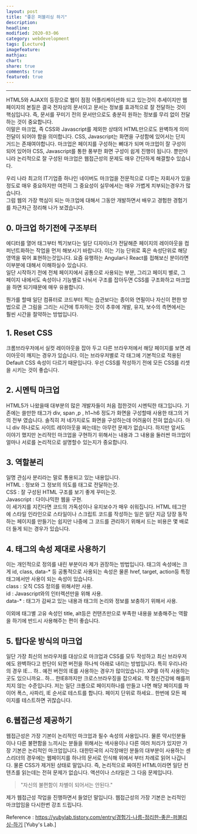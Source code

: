 ```yaml
---
layout: post
title: "좋은 퍼블리싱 하기"
description:
headline:
modified: 2020-03-06
category: webdevelopment
tags: [Lecture]
imagefeature:
mathjax:
chart:
share: true
comments: true
featured: true
---
```


---


HTML5와 AJAX의 등장으로 웹이 점점 어플리케이션화 되고 있는것이 추세이지만 웹페이지의 본질은 결국 전자상의 문서이고 문서는 정보를 효과적으로 잘 전달하는 것이 핵심입니다. 
즉, 문서를 꾸미기 전의 문서만으로도 충분히 원하는 정보를 무리 없이 전달하는 것이 중요합니다.  
이말은 마크업, 즉 CSS와 Javascript를 제외한 상태의 HTML만으로도 완벽하게 의미 전달이 되어야 함을 의미합니다. CSS, Javascript는 화면을 구성함에 있어서는 단지 거드는 존재여야합니다. 마크업은 페이지를 구성하는 뼈대가 되며 마크업이 잘 구성이 되어 있어야 CSS, Javascript를 통한 풍부한 화면 구성이 쉽게 진행이 됩니다. 뿐만아니라 논리적으로 잘 구성된 마크업은 웹접근성의 문제도 매우 간단하게 해결할수 있습니다.  

우리 나라 최고의 IT기업중 하나인 네이버도 마크업을 전문적으로 다루는 자회사가 있을 정도로 매우 중요하지만 여전히 그 중요성이 실무에서는 매우 가볍게 치부되는경우가 많습니다.   
그럼 웹의 가장 핵심이 되는 마크업에 대해서 그동안 개발하면서 배우고 경험한 경험기를 차근차근 정리해 나가 보겠습니다.  

## 0. 마크업 하기전에 구조부터
에디터를 열어 태그부터 찍기보다는 일단 디자이너가 전달해준 페이지의 레이아웃을 컴퍼넌트화하는 작업을 먼저 해보시기 바랍니다. 이는 기능 단위로 혹은 속성단위로 해당 영역을 묶어 표현하는것입니다. 요즘 유행하는 Angular나 React를 접해보신 분이라면 이부분에 대해서 이해하실수 있습니다.  
일단 시작하기 전에 전체 페이지에서 공통으로 사용되는 부분, 그리고 페이지 별로, 그 페이지 내에서도 속성이나 기능별로 나눠서 구조를 잡아두면 CSS를 구조화하고 마크업을 하면 되기때문에 매우 유용합니다.  

뭔가를 할때 일단 컴퓨터로 코드부터 찍는 습관보다는 종이와 연필이나 자신이 편한 방법으로 큰 그림을 그리는 시간에 투자하는 것이 추후에 개발, 유지, 보수의 측면에서는 훨씬 시간을 절약하는 방법입니다.  

## 1. Reset CSS
크롬브라우저에서 실컷 레이아웃을 잡아 두고 다른 브라우저에서 해당 페이지를 보면 레이아웃이 깨지는 경우가 있습니다. 이는 브라우저별로 각 태그에 기본적으로 적용된 Default CSS 속성이 다르기 때문입니다. 우선 CSS를 작성하기 전에 모든 CSS를 리셋을 시키는 것이 좋습니다.

## 2. 시멘틱 마크업
HTML5가 나왔을때 대부분의 많은 개발자들이 처음 접한것이 시멘틱한 태그입니다. 기존에는 쓸만한 태그가 div, span ,p , h1~h6 정도가 화면을 구성할때 사용한 태그의 거의 전부 였습니다. 솔직히 저 네가지로도 화면을 구성하는데 어려움이 전혀 없습니다. 아니 div 하나로도 사이트 레이아웃을 짜는데는 아무런 문제가 없습니다. 하지만 앞서도 이야기 했지만 논리적인 마크업을 구현하기 위해서는 내용과 그 내용을 둘러싼 마크업이 얼마나 서로를 논리적으로 설명할수 있는지가 중요합니다.  

## 3. 역할분리
일명 관심사 분리라는 말로 통용되고 있는 내용입니다.  
HTML : 정보와 그 정보의 의도를 태그로 전달하는것.  
CSS :  잘 구성된 HTML 구조를 보기 좋게 꾸미는것.  
Javascript : 다이나믹한 웹을 구현.  
이 세가지를 지킨다면 코드의 가독성이나 유지보수가 매우 쉬워집니다. HTML 테그안에 스타일 인라인으로 스타일이나 스크립트 코드를 작성하는 일은 일단 지금 당장 동작하는 페이지를 만들기는 쉽지만 나중에 그 코드를 관리하기 위해서 드는 비용은 몇 배로 더 들게 되는 경우가 있습니다.

## 4. 태그의 속성 제대로 사용하기
이는 개인적으로 정의를 내린 부분이라 제가 권장하는 방법입니다. 태그의 속성에는 크게 id, class, data-* 등 공통적으로 사용되는 속성은 물론 href, target, action등 특정 태그에서만 사용이 되는 속성이 있습니다.   
class : 오직 CSS 정의를 위해서만 사용.  
id : Javascript와의 인터렉션만을 위해 사용.  
data-* : 태그가 감싸고 있는 내용과 태그의 논리와 정보를 보충하기 위해서 사용.  

이외에 태그별 고유 속성인 title, alt등은 컨탠츠만으로 부족한 내용을 보충해주는 역활을 하기에 반드시 사용해주는 편이 좋습니다.

## 5. 탑다운 방식의 마크업
일단 가장 최신의 브라우저를 대상으로 마크업과 CSS를 모두 작성하고 최신 브라우저에도 완벽하다고 판단이 되면 버전을 하나씩 아래로 내리는 방법입니다. 특히 우리나라의 경우 IE... 하.. 예전 버전의 IE를 사용하는 경우가 많이있습니다. XP를 아직 사용하는 곳도 있으니까요.. 하... 한IE8까지만 크로스브라우징을 잡으세요. 딱 정신건강에 해를끼치지 않는 수준입니다.
저는 일단 크롬으로 페이지하나를 만들고 나면 해당 페이지를 파이어 폭스, 사파리, IE 순서로 테스트를 합니다. 페이지 단위로 하세요.. 한번에 모든 페이지를 테스트하면 귀찮습니다.

## 6.웹접근성 제공하기
웹접근성은 가장 기본이 논리적인 마크업과 필수 속성의 사용입니다. 물론 약시인분들 이나 다른 불편함을 느끼시는 분들을 위해서는 색사용이나 다른 여러 처리가 있지만 가장 기본은 논리적인 마크업입니다. 대한민국의 시각장애인 분들의 대부분이 사용하는 센스리더의 경우에는 웹페이지를 하나의 문서로 인식해 위에서 부터 차례로 읽어 나갑니다. 물론 CSS가 제거된 상태로 말입니다.
즉, 논리적으로 짜여진 HTML이라면 일단 컨텐츠를 읽는데는 전혀 문제가 없습니다. 액션이나 스타일은 그 다음 문제입니다. 

> "자신의 불편함이 차별이 되어서는 안된다."  

제가 웹접근성 작업을 진행하면서 들었던 말입니다. 웹접근성의 가장 기본은 논리적인 마크업임을 다시한번 강조 드립니다.



Reference : <https://yubylab.tistory.com/entry/경험기-나름-정리한-좋은-퍼블리싱-하기> [Yuby's Lab.]
